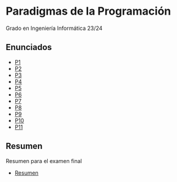 # Paradigmas de la Programación
Grado en Ingeniería Informática 23/24

## Enunciados
- [P1](./p1/README.md)
- [P2](./p2/README.md)
- [P3](./p3/README.md)
- [P4](./p4/README.md)
- [P5](./p5/README.md)
- [P6](./p6/README.md)
- [P7](./p7/README.md)
- [P8](./p8/README.md)
- [P9](./p9/README.md)
- [P10](./p10/README.md)
- [P11](./p11/README.md)

## Resumen
Resumen para el examen final
- [Resumen](./paradigmas_resumen.md)
